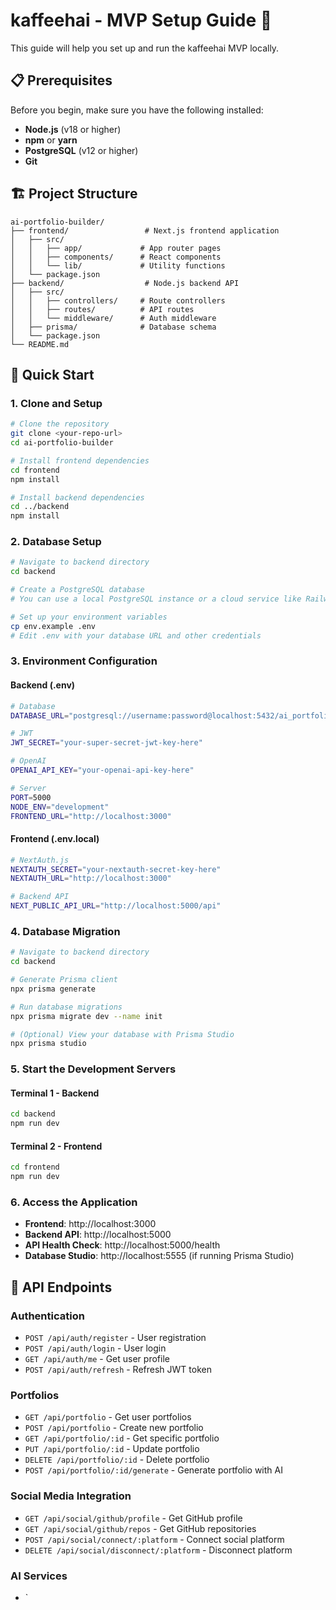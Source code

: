 # kaffeehai - MVP Setup Guide 🚀

This guide will help you set up and run the kaffeehai MVP locally.

## 📋 Prerequisites

Before you begin, make sure you have the following installed:

- **Node.js** (v18 or higher)
- **npm** or **yarn**
- **PostgreSQL** (v12 or higher)
- **Git**

## 🏗️ Project Structure

```
ai-portfolio-builder/
├── frontend/                 # Next.js frontend application
│   ├── src/
│   │   ├── app/             # App router pages
│   │   ├── components/      # React components
│   │   └── lib/             # Utility functions
│   └── package.json
├── backend/                  # Node.js backend API
│   ├── src/
│   │   ├── controllers/     # Route controllers
│   │   ├── routes/          # API routes
│   │   └── middleware/      # Auth middleware
│   ├── prisma/              # Database schema
│   └── package.json
└── README.md
```

## 🚀 Quick Start

### 1. Clone and Setup

```bash
# Clone the repository
git clone <your-repo-url>
cd ai-portfolio-builder

# Install frontend dependencies
cd frontend
npm install

# Install backend dependencies
cd ../backend
npm install
```

### 2. Database Setup

```bash
# Navigate to backend directory
cd backend

# Create a PostgreSQL database
# You can use a local PostgreSQL instance or a cloud service like Railway, Supabase, etc.

# Set up your environment variables
cp env.example .env
# Edit .env with your database URL and other credentials
```

### 3. Environment Configuration

#### Backend (.env)
```bash
# Database
DATABASE_URL="postgresql://username:password@localhost:5432/ai_portfolio_db"

# JWT
JWT_SECRET="your-super-secret-jwt-key-here"

# OpenAI
OPENAI_API_KEY="your-openai-api-key-here"

# Server
PORT=5000
NODE_ENV="development"
FRONTEND_URL="http://localhost:3000"
```

#### Frontend (.env.local)
```bash
# NextAuth.js
NEXTAUTH_SECRET="your-nextauth-secret-key-here"
NEXTAUTH_URL="http://localhost:3000"

# Backend API
NEXT_PUBLIC_API_URL="http://localhost:5000/api"
```

### 4. Database Migration

```bash
# Navigate to backend directory
cd backend

# Generate Prisma client
npx prisma generate

# Run database migrations
npx prisma migrate dev --name init

# (Optional) View your database with Prisma Studio
npx prisma studio
```

### 5. Start the Development Servers

#### Terminal 1 - Backend
```bash
cd backend
npm run dev
```

#### Terminal 2 - Frontend
```bash
cd frontend
npm run dev
```

### 6. Access the Application

- **Frontend**: http://localhost:3000
- **Backend API**: http://localhost:5000
- **API Health Check**: http://localhost:5000/health
- **Database Studio**: http://localhost:5555 (if running Prisma Studio)

## 🔧 API Endpoints

### Authentication
- `POST /api/auth/register` - User registration
- `POST /api/auth/login` - User login
- `GET /api/auth/me` - Get user profile
- `POST /api/auth/refresh` - Refresh JWT token

### Portfolios
- `GET /api/portfolio` - Get user portfolios
- `POST /api/portfolio` - Create new portfolio
- `GET /api/portfolio/:id` - Get specific portfolio
- `PUT /api/portfolio/:id` - Update portfolio
- `DELETE /api/portfolio/:id` - Delete portfolio
- `POST /api/portfolio/:id/generate` - Generate portfolio with AI

### Social Media Integration
- `GET /api/social/github/profile` - Get GitHub profile
- `GET /api/social/github/repos` - Get GitHub repositories
- `POST /api/social/connect/:platform` - Connect social platform
- `DELETE /api/social/disconnect/:platform` - Disconnect platform

### AI Services
- `
